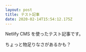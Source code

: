 ```yaml
---
layout: post
title: テスト記事
date: 2020-02-14T15:54:12.175Z
---
```

Netlify CMS を使ったテスト記事です。

ちょっと物足りなさがあるかも？
